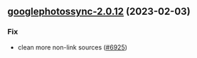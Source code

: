 

## [googlephotossync-2.0.12](https://github.com/truecharts/charts/compare/googlephotossync-2.0.11...googlephotossync-2.0.12) (2023-02-03)

### Fix

-  clean more non-link sources ([#6925](https://github.com/truecharts/charts/issues/6925))
  
  